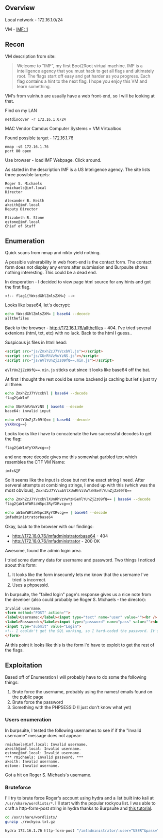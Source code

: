
## Overview

Local network - 172.16.1.0/24

VM - [IMF: 1](https://www.vulnhub.com/entry/imf-1,162/)




## Recon

VM description from site:

> Welcome to "IMF", my first Boot2Root virtual machine. IMF is a intelligence agency that you must hack to get all flags and ultimately root. The flags start off easy and get harder as you progress. Each flag contains a hint to the next flag. I hope you enjoy this VM and learn something.

VM's from vulnhub are usually have a web front-end, so I will be looking at that.

Find on my LAN

    netdiscover -r 172.16.1.0/24
    
MAC Vendor Camdus Computer Systems = VM Virtualbox

Found possible target - 172.16.1.76

    nmap -sS 172.16.1.76
    port 80 open

Use browser - load IMF Webpage. Click around.

As stated in the description IMF is a US Inteligence agency. The site lists three possible targets:

    Roger S. Michaels
    rmichaels@imf.local
    Director
  
    Alexander B. Keith
    akeith@imf.local
    Deputy Director
  
    Elizabeth R. Stone
    estone@imf.local
    Chief of Staff


## Enumeration

Quick scans from nmap and nikto yield nothing.

A possible vulnerability in web front-end is the contact form. The contact form does not display any errors after submission and Burpsuite shows nothing interesting. This could be a dead end.

In desperation - I decided to view page html source for any hints and got the first flag.

    <!-- flag1{YWxsdGhlZmlsZXM=} -->

Looks like base64, let's decrypt:

```bash
echo YWxsdGhlZmlsZXM= | base64 --decode
allthefiles
```

Back to the browser - http://172.16.1.76/allthefiles - 404. I've tried several extenions (html, txt, etc) with no luck. Back to the html I guess..

Suspicous js files in html head:

```html
<script src="js/ZmxhZzJ7YVcxbVl.js"></script>
<script src="js/XUnRhVzVwYzNS.js"></script>
<script src="js/eVlYUnZjZz09fQ==.min.js"></script>
```

`eVlYUnZjZz09fQ==.min.js` sticks out since it looks like base64 off the bat.

At first I thought the rest could be some backend js caching but let's just try all three:

```bash
echo ZmxhZzJ7YVcxbVl | base64 --decode
flag2{aW1mY

echo XUnRhVzVwYzNS | base64 --decode
base64: invalid input

echo eVlYUnZjZz09fQ== | base64 --decode
yYXRvcg==}
```

Looks looks like i have to concatenate the two successful decodes to get the flag:

    flag2{aW1mYyYXRvcg==}

and one more decode gives me this somewhat garbled text which resembles the CTF VM Name: 

    imfc&F 
    
So it seems like the input is close but not the exact string I need. After serveral attempts at combining strings, I ended up with this (which was the most obvious), `ZmxhZzJ7YVcxbVlXUnRhVzVwYzNSeVlYUnZjZz09fQ==`

```bash
echo ZmxhZzJ7YVcxbVlXUnRhVzVwYzNSeVlYUnZjZz09fQ== | base64 --decode
flag2{aW1mYWRtaW5pc3RyYXRvcg==}

echo aW1mYWRtaW5pc3RyYXRvcg== | base64 --decode
imfadministratorbase64
```

Okay, back to the browser with our findings:

- http://172.16.0.76/imfadministratorbase64 - 404
- http://172.16.0.76/imfadministrator - 200 OK

Awesome, found the admin login area.

I tried some dummy data for username and password. Two things I noticed about this form:

1. It looks like the form insecurely lets me know that the username I've tried is incorrect. 
2. Uses a phpsessid.

In burpsuite, the "failed login" page's response gives us a nice note from the develoer (also could probably be Roger S. Michaels - the director):
```html
Invalid username.
<form method="POST" action="">
<label>Username:</label><input type="text" name="user" value=""><br />
<label>Password:</label><input type="password" name="pass" value=""><br />
<input type="submit" value="Login">
<!-- I couldn't get the SQL working, so I hard-coded the password. It's still mad secure through. - Roger -->
</form>
```

At this point it looks like this is the form I'd have to exploit to get the rest of the flags.

## Exploitation

Based off of Enumeration I will probably have to do some the following things:

1. Brute force the username, probably using the names/ emails found on the public page
2. Brute force the password
3. Something with the PHPSESSID (I just don't know what yet)

### Users enumeration

In burpsuite, I tested the following usernames to see if if the "Invalid username" message does not appear:

    rmichaels@imf.local: Invalid username.
    akeith@imf.local: Invalid username.
    estone@imf.local: Invalid username.
    *** rmichaels: Invalid password. ***
    akeith: Invalid username.
    estone: Invalid username.
    
Got a hit on Roger S. Michaels's username. 

### Bruteforce

I'll try to brute force Roger's account using hydra and a list built into kali at `/usr/share/wordlists/*`. I'll start with the popular rockyou list. I was able to craft a http-form-post string in hydra thanks to Burpsuite and [this tutorial](http://insidetrust.blogspot.com/2011/08/using-hydra-to-dictionary-attack-web.html).

```bash
cd /usr/share/wordlists/
gunzip ./rockyou.txt.gz

hydra 172.16.1.76 http-form-post "/imfadministrator/:user=^USER^&pass=^PASS^:Invalid password" -l rmichaels -P /usr/share/wordlists/rockyou.txt
```
